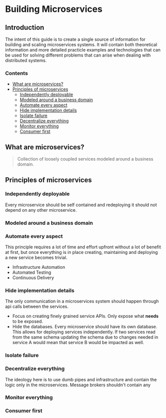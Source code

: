 # Building Microservices
## Introduction
The intent of this guide is to create a single source of information for building and scaling microservices systems. It will contain both theoretical information and more detailed practicle examples and technologies that can be used for solving different problems that can arise when dealing with distributed systems. 
### Contents
 - [What are microservices?](#what-are-microservices)
 - [Principles of microservices](#principles-of-microservices)
	 - [Independently deployable](#independently-deployable)
	 - [Modeled around a business domain](#modeled-around-a-business-domain)
	 - [Automate every aspect](#automate-every-aspect)
	 - [Hide implementation details](#hide-implementation-details)
	 - [Isolate failure](#isolate-failure)
	 - [Decentralize everything](#decentralize-everything)
	 - [Monitor everything](#monitor-everything)
	 - [Consumer first](#consumer-first)
## What are microservices?

> Collection of loosely coupled services modeled around a business domain.

## Principles of microservices

 ### Independently deployable
 Every microservice should be self contained and redeploying it should not    depend on any other microservice. 
 ### Modeled around a business domain
 ### Automate every aspect
 This principle requires a lot of time and effort upfront without a lot of benefit at first, but once everything is in place creating, maintaining and deploying a new service becomes trivial.
 
 - Infrastructure Automation
 - Automated Testing
 - Continuous Delivery

 ### Hide implementation details
 The only communication in a microservices system should happen through api calls between the services.

 - Focus on creating finely grained service APIs. Only expose what **needs** to be exposed.
 - Hide the databases. Every microservice should have its own database. This allows for deploying services independently. If two services read from the same schema updating the schema due to changes needed in service A would mean that service B would be impacted as well.
 ### Isolate failure
 ### Decentralize everything
 The ideology here is to use dumb pipes and infrastructure and contain the logic only in the microservices. Message brokers shouldn't contain any 
 ### Monitor everything
 ### Consumer first

<!--stackedit_data:
eyJoaXN0b3J5IjpbMTA1NjcwOTM5MiwtNjM2NjE5MTgzLDg0Mz
UyNDM0Nyw0NTMyODEzMzIsLTE1Njc2MjkwNzUsLTQ5NTU0MTY1
OCwtMTQ1MTA1MjUzOCwxNTgwOTI5MDc3LDEyODk2OTkzNDgsLT
ExNDY2NDA3OTgsLTM4MDE1MDYzNSwyMDk0MTU1NjYyLC02Mzg5
MzA0ODUsNzI2MjMyMjI4LDk0MjYwMTM5MSwxNTg5MjUwNTQ2LD
IwMzE5MjcyMDRdfQ==
-->